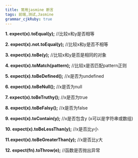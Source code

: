 ```yaml
---
title: 常用jasmine 断言
tags: 前端,测试,Jasmine
grammar_cjkRuby: true
---
```



__1. expect(x).toEqual(y);__
//比较x和y是否相等

__2. expect(x).not.toEqual(y);__
//比较x和y是否不相等

__3. expect(x).toBe(y);__
//比较x和y是否是相同的对象

__4. expect(x).toMatch(pattern);__
//比较x是否匹配pattern正则

__5. expect(x).toBeDefined();__
//x是否为undefined

__6. expect(x).toBeNull();__
//x是否为null

__7. expect(x).toBeTruthy();__
//x是否为true

__8. expect(x).toBeFalsy();__
//x是否为false

__9. expect(x).toContain(y);__
//x是否包含y (x可以是字符串或数组)

__10. expect(x).toBeLessThan(y);__
//x是否比y小

__11.expect(x).toBeGreaterThan(y);__
//x是否比y大

__12. expect(fn).toThrow(e);__
//函数是否抛出异常